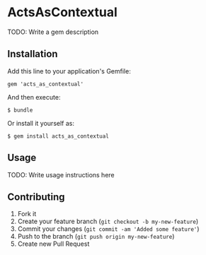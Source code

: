 # ActsAsContextual

TODO: Write a gem description

## Installation

Add this line to your application's Gemfile:

    gem 'acts_as_contextual'

And then execute:

    $ bundle

Or install it yourself as:

    $ gem install acts_as_contextual

## Usage

TODO: Write usage instructions here

## Contributing

1. Fork it
2. Create your feature branch (`git checkout -b my-new-feature`)
3. Commit your changes (`git commit -am 'Added some feature'`)
4. Push to the branch (`git push origin my-new-feature`)
5. Create new Pull Request
